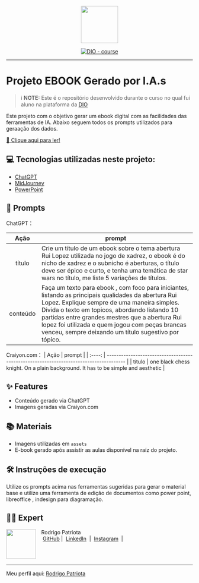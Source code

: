<p align="center">
    <img width="100" src=".github/assets/banner.png">
</p>

<p align="center">
<a href="https://dio.me/"><img src="https://img.shields.io/badge/DIO-Course-28DA77?logo=youtube" alt="DIO - course"></a>

-------
# Projeto EBOOK Gerado por I.A.s


 > ℹ️ **NOTE:** Este é o repositório desenvolvido durante o curso no qual fui aluno na plataforma da [DIO](https://dio.me)

Este projeto com o objetivo gerar um ebook digital com as facilidades das ferramentas de IA. 
Abaixo seguem todos os prompts utilizados para geraação dos dados.

<a href="https://github.com/rwpatriota/prompts-recipe-to-create-a-ebook/blob/main/e-book-chess-rui-lopez.pdf" title="View PDF now"> 📕 Clique aqui para ler!</a>

## 💻 Tecnologias utilizadas neste projeto:

- [ChatGPT](https://chat.openai.com/) 
- [MidJourney](https://www.midjourney.com/app/)
- [PowerPoint](https://www.microsoft.com/en/microsoft-365/powerpoint)


## 🧠 Prompts

ChatGPT：

|   Ação   | prompt                                                                                                                                                                                                                                                                         |
| :------: | ------------------------------------------------------------------------------------------------------------------------------------------------------------------------------------------------------------------------------------------------------------------------------ |
|  título  | Crie um título de um ebook sobre o tema abertura Rui Lopez utilizada no jogo de xadrez, o ebook é do nicho de xadrez e o subnicho é aberturas, o título deve ser épico e curto, e tenha uma temática de star wars no título, me liste 5 variações de títulos.                                                        |
| conteúdo | Faça um texto para ebook , com foco para iniciantes, listando as principais qualidades da abertura Rui Lopez. Explique sempre de uma maneira simples. Divida o texto em topicos, abordando listando 10 partidas entre grandes mestres que a abertura Rui lopez foi utilizada e quem jogou com peças brancas venceu, sempre deixando um título sugestivo por tópico. |

Craiyon.com：
|  Ação  | prompt                                                                                 |
| :----: | -------------------------------------------------------------------------------------- |
| título | one black chess knight. On a plain background. It has to be simple and aesthetic       |


## ✨ Features

- Conteúdo gerado via ChatGPT
- Imagens geradas via Craiyon.com


## 📚 Materiais

- Imagens utilizadas em `assets`
- E-book gerado após assistir as aulas disponível na raíz do projeto.


## 🛠️ Instruções de execução

Utilize os prompts acima nas ferramentas sugeridas para gerar o material base e utilize uma ferramenta de edição de documentos como power point, libreoffice , indesign para diagramação.


## 👨‍💻 Expert

<p>
    <img 
      align=left 
      margin=10 
      width=80 
      src="https://avatars.githubusercontent.com/u/35613819"
    />
    <p>&nbsp&nbsp&nbspRodrigo Patriota<br>
    &nbsp&nbsp&nbsp
    <a href="https://github.com/rwpatriota">
    GitHub</a>&nbsp;|&nbsp;
    <a href="https://linkedin.com/in/rodrigo-patriota-8356a923">
    LinkedIn</a>
    &nbsp;|&nbsp;
    <a href="https://www.instagram.com/rodrigo__patriota/">
    Instagram</a>
&nbsp;|&nbsp;</p>
</p>
<br/><br/>
<p>

---

Meu perfil aqui: [Rodrigo Patriota](https://github.com/rwpatriota)
